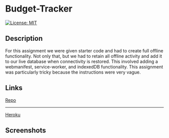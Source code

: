 # Budget-Tracker
[![License: MIT](https://img.shields.io/badge/License-MIT-yellow.svg)](https://opensource.org/licenses/MIT)
## Description
For this assignment we were given starter code and had to create full offline functionality. Not only that, but we had to retain all offline activity and add it to our live database when connectivity is restored. This involved adding a webmanifest, service-worker, and indexedDB functionality. This assignment was particularly tricky because the instructions were very vague. 

## Links
[Repo](https://github.com/Mheer91/Budget-Tracker)
___
[Heroku](https://budget-tracker-yey.herokuapp.com/)

## Screenshots
